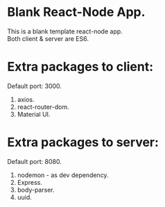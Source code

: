 # Blank React-Node App.

This is a blank template react-node app.<br>
Both client & server are ES6.

# Extra packages to client:

Default port: 3000.

1. axios.
2. react-router-dom.
3. Material UI.

# Extra packages to server:

Default port: 8080.

1. nodemon - as dev dependency.
2. Express.
3. body-parser.
4. uuid.
